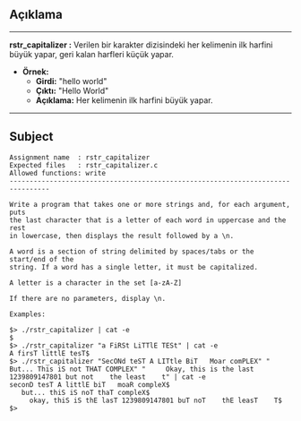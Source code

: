 ## Açıklama

---

**rstr_capitalizer :** Verilen bir karakter dizisindeki her kelimenin ilk harfini büyük yapar, geri kalan harfleri küçük yapar.

- **Örnek:** 
  - **Girdi:** "hello world"
  - **Çıktı:** "Hello World"
  - **Açıklama:** Her kelimenin ilk harfini büyük yapar.

---

## Subject

```
Assignment name  : rstr_capitalizer
Expected files   : rstr_capitalizer.c
Allowed functions: write
--------------------------------------------------------------------------------

Write a program that takes one or more strings and, for each argument, puts
the last character that is a letter of each word in uppercase and the rest
in lowercase, then displays the result followed by a \n.

A word is a section of string delimited by spaces/tabs or the start/end of the
string. If a word has a single letter, it must be capitalized.

A letter is a character in the set [a-zA-Z]

If there are no parameters, display \n.

Examples:

$> ./rstr_capitalizer | cat -e
$
$> ./rstr_capitalizer "a FiRSt LiTTlE TESt" | cat -e
A firsT littlE tesT$
$> ./rstr_capitalizer "SecONd teST A LITtle BiT   Moar comPLEX" "   But... This iS not THAT COMPLEX" "     Okay, this is the last 1239809147801 but not    the least    t" | cat -e
seconD tesT A littlE biT   moaR compleX$
   but... thiS iS noT thaT compleX$
     okay, thiS iS thE lasT 1239809147801 buT noT    thE leasT    T$
$>
```
